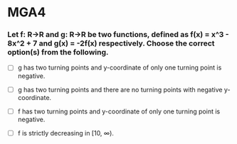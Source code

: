 # MGA4

### Let f: R→R and g: R→R be two functions, defined as f(x) = x^3 - 8x^2 + 7 and g(x) = -2f(x) respectively. Choose the correct option(s) from the following.

- [ ] g has two turning points and y-coordinate of only one turning point is negative.

- [ ] g has two turning points and there are no turning points with negative y-coordinate.

- [ ] f has two turning points and y-coordinate of only one turning point is negative.

- [ ] f is strictly decreasing in \[10, ∞).